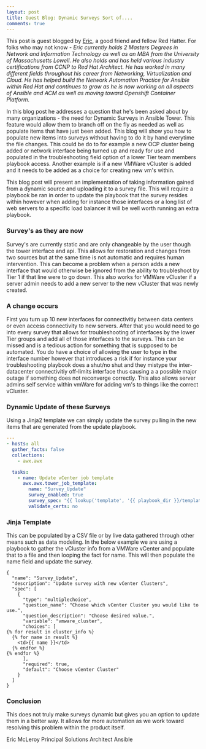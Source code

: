 ```yaml
---
layout: post
title: Guest Blog: Dynamic Surveys Sort of....
comments: true
---
```


This post is guest blogged by [Eric](https://twitter.com/EricMcLeroy2), a good friend and fellow Red Hatter. For folks who may not know - *Eric currently holds 2 Masters Degrees in Network and Information Technology as well as an MBA from the University of Massachusetts Lowell. He also holds and has held various industry certifications from CCNP to Red Hat Architect. He has worked in many different fields throughout his career from Networking, Virtualization and Cloud. He has helped build the Network Automation Practice for Ansible within Red Hat and continues to grow as he is now working on all aspects of Ansible and ACM as well as moving toward Openshift Container Platform.*

In this blog post he addresses a question that he's been asked about by many organizations - the need for Dynamic Surveys in Ansible Tower. This feature would allow them to branch off on the fly as needed as well as populate items that have just been added. This blog will show you how to populate new items into surveys without having to do it by hand everytime the file changes. This could be do to for example a new OCP cluster being added or network interface being turned up and ready for use and populated in the troubleshooting field option of a lower Tier team members playbook access. Another example is if a new VMWare vCluster is added and it needs to be added as a choice for creating new vm's within.


<!--more-->

This blog post will present an implementation of taking information gained from a dynamic source and uploading it to a survey file. This will require a playbook be ran in order to update the playbook that the survey resides within however when adding for instance those interfaces or a long list of web servers to a specific load balancer it will be well worth running an extra playbook.

### Survey's as they are now

Survey's are currently static and are only changeable by the user though the tower interface and api. This allows for restoration and changes from two sources but at the same time is not automatic and requires human intervention. This can become a problem when a person adds a new interface that would otherwise be ignored from the ability to troubleshoot by Tier 1 if that line were to go down. This also works for VMWare vCluster if a server admin needs to add a new server to the new vCluster that was newly created.

### A change occurs

First you turn up 10 new interfaces for connectivitiy between data centers or even access connectivity to new servers. After that you would need to go into every survey that allows for troubleshooting of interfaces by the lower Tier groups and add all of those interfaces to the surveys. This can be missed and is a tedious action for something that is supposed to be automated. You do have a choice of allowing the user to type in the interface number however that introduces a risk if for instance your troubleshooting playbook does a shut/no shut and they mistype the inter-datacenter connectivitiy off-limits interface thus causing a a possible major outage if something does not reconverge correctly. This also allows server admins self service within vmWare for adding vm's to things like the correct vCluster.



### Dynamic Update of these Surveys

Using a Jinja2 template we can simply update the survey pulling in the new items that are generated from the update playbook.


``` yaml
---
- hosts: all
  gather_facts: false
  collections:
    - awx.awx

  tasks:
    - name: Update vCenter job template
      awx.awx.tower_job_template:
        name: "Survey_Update"
        survey_enabled: true
        survey_spec: "{{ lookup('template', '{{ playbook_dir }}/templates/update_survey.j2') }}"
        validate_certs: no
```

### Jinja Template

This can be populated by a CSV file or by live data gathered through other means such as data modeling. In the below example we are using a playbook to gather the vCluster info from a VMWare vCenter and populate that to a file and then looping the fact for name. This will then populate the name field and update the survey.

``` jinja2
{
  "name": "Survey_Update",
  "description": "Update survey with new vCenter Clusters",
  "spec": [
    {
      "type": "multiplechoice",
      "question_name": "Choose which vCenter Cluster you would like to use.",
      "question_description": "Choose desired value.",
      "variable": "vmware_cluster",
      "choices": [
{% for result in cluster_info %}
  {% for name in result %}
    <td>{{ name }}</td>
  {% endfor %}
{% endfor %}
      ],
      "required": true,
      "default": "Choose vCenter Cluster"
    }
  ]
}
```
### Conclusion

This does not truly make surveys dynamic but gives you an option to update them in a better way. It allows for more automation as we work toward resolving this problem within the product itself.

Eric McLeroy
Principal Solutions Architect Ansible
